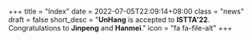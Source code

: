 +++
title = "Index"
date = 2022-07-05T22:09:14+08:00
class = "news"
draft = false
short_desc = "**UnHang** is accepted to **ISTTA'22**. Congratulations to **Jinpeng** and **Hanmei**."
icon = "fa fa-file-alt"
+++

